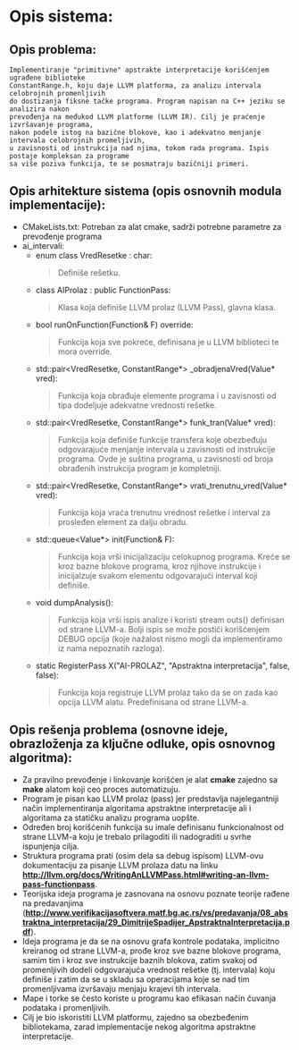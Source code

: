 # Opis sistema:

## Opis problema:

	Implementiranje "primitivne" apstrakte interpretacije korišćenjem ugrađene biblioteke
	ConstantRange.h, koju daje LLVM platforma, za analizu intervala celobrojnih promenljivih
	do dostizanja fiksne tačke programa. Program napisan na C++ jeziku se analizira nakon 
	prevođenja na međukod LLVM platforme (LLVM IR). Cilj je praćenje izvršavanje programa,
	nakon podele istog na bazične blokove, kao i adekvatno menjanje intervala celobrojnih promeljivih,
	u zavisnosti od instrukcija nad njima, tokom rada programa. Ispis postaje kompleksan za programe
	sa više poziva funkcija, te se posmatraju bazičniji primeri.

## Opis arhitekture sistema (opis osnovnih modula implementacije):
  
* CMakeLists.txt:
	Potreban za alat cmake, sadrži potrebne parametre za prevođenje programa
* ai_intervali:
	* enum class VredResetke : char:
		>Definiše rešetku.
	* class AIProlaz : public FunctionPass:
		>Klasa koja definiše LLVM prolaz (LLVM Pass), glavna klasa.
	* bool runOnFunction(Function& F) override:
		>Funkcija koja sve pokreće, definisana je u LLVM biblioteci te mora override.
	* std::pair<VredResetke, ConstantRange*> _obradjenaVred(Value* vred):
		>Funkcija koja obrađuje elemente programa i u zavisnosti od tipa dodeljuje adekvatne vrednosti rešetke.
	* std::pair<VredResetke, ConstantRange*> funk_tran(Value* vred):
		>Funkcija koja definiše funkcije transfera koje obezbeđuju odgovarajuće menjanje intervala u zavisnosti od instrukcije programa. Ovde je suština programa, u zavisnosti od broja obrađenih instrukcija program je kompletniji.
	* std::pair<VredResetke, ConstantRange*> vrati_trenutnu_vred(Value* vred):
		>Funkcija koja vraća trenutnu vrednost rešetke i interval za prosleđen element za dalju obradu.
	* std::queue<Value*> init(Function& F):
		>Funkcija koja vrši inicijalizaciju celokupnog programa. Kreće se kroz bazne blokove programa, kroz njihove instrukcije i inicijalzuje svakom elementu odgovarajući interval koji definiše.
	* void dumpAnalysis():
		>Funkcija koja vrši ispis analize i koristi stream outs() definisan od strane LLVM-a. Bolji ispis se može postići korišćenjem DEBUG opcija (koje nažalost nismo mogli da implementiramo iz nama nepoznatih razloga).
	* static RegisterPass<AIProlaz> X("AI-PROLAZ", "Apstraktna interpretacija", false, false):
		>Funkcija koja registruje LLVM prolaz tako da se on zada kao opcija LLVM alatu. Predefinisana od strane LLVM-a.

## Opis rešenja problema (osnovne ideje, obrazloženja za ključne odluke, opis osnovnog algoritma):

* Za pravilno prevođenje i linkovanje korišćen je alat **cmake** zajedno sa **make** alatom koji ceo proces automatizuju.
* Program je pisan kao LLVM prolaz (pass) jer predstavlja najelegantniji način implementiranja algoritama apstraktne interpretacije ali i algoritama za statičku analizu programa uopšte.
* Određen broj korišćenih funkcija su imale definisanu funkcionalnost od strane LLVM-a koju je trebalo prilagoditi ili nadograditi u svrhe ispunjenja cilja.
* Struktura programa prati (osim dela sa debug ispisom) LLVM-ovu dokumentaciju za pisanje LLVM prolaza datu na linku **http://llvm.org/docs/WritingAnLLVMPass.html#writing-an-llvm-pass-functionpass**.
* Teorijska ideja programa je zasnovana na osnovu poznate teorije rađene na predavanjima (**http://www.verifikacijasoftvera.matf.bg.ac.rs/vs/predavanja/08_abstraktna_interpretacija/29_DimitrijeSpadijer_ApstraktnaInterpretacija.pdf**).
* Ideja programa je da se na osnovu grafa kontrole podataka, implicitno kreiranog od strane LLVM-a, prođe kroz sve bazne blokove programa, samim tim i kroz sve instrukcije baznih blokova, zatim svakoj od promenljivih dodeli odgovarajuća vrednost rešetke (tj. intervala) koju definiše i zatim da se u skladu sa operacijama koje se nad tim promenljivama izvršavaju menjaju krajevi tih intervala.
* Mape i torke se često koriste u programu kao efikasan način čuvanja podataka i promenljivih.
* Cilj je bio iskoristiti LLVM platformu, zajedno sa obezbeđenim bibliotekama, zarad implementacije nekog algoritma apstraktne interpretacije.


